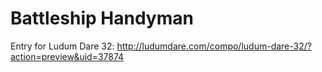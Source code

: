 # Battleship Handyman
Entry for Ludum Dare 32: http://ludumdare.com/compo/ludum-dare-32/?action=preview&uid=37874